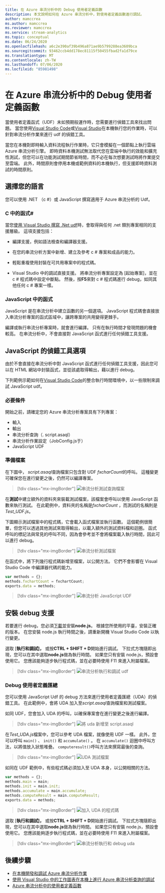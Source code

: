 ```yaml
---
title: 在 Azure 串流分析中的 Debug 使用者定義函數
description: 本文說明如何在 Azure 串流分析中，對使用者定義函數進行調試。
author: mamccrea
ms.author: mamccrea
ms.reviewer: mamccrea
ms.service: stream-analytics
ms.topic: conceptual
ms.date: 06/24/2020
ms.openlocfilehash: a6c2e390af39b496a871ae9b5799288ea3609bca
ms.sourcegitcommit: 93462ccb4dd178ec81115f50455fbad2fa1d79ce
ms.translationtype: MT
ms.contentlocale: zh-TW
ms.lasthandoff: 07/06/2020
ms.locfileid: "85981498"
---
```

# <a name="debug-user-defined-functions-in-azure-stream-analytics"></a>在 Azure 串流分析中的 Debug 使用者定義函數 

當使用者定義函式（UDF）未如預期般運作時，您需要進行偵錯工具來找出問題。 當您使用[Visual Studio Code](visual-studio-code-local-run-live-input.md)或[Visual Studio](stream-analytics-vs-tools-local-run.md)在本機執行您的作業時，可以針對串流分析作業來進行 udf 的偵錯工具。

當您在本機對即時輸入資料流程執行作業時，它只會模擬在一個節點上執行雲端 Azure 串流分析引擎。 即時資料本機測試無法取代您在雲端中執行的效能和擴充性測試，但您可以在功能測試期間節省時間，而不必在每次想要測試時將作業提交至雲端。 此外，時間原則會停用本機或範例資料的本機執行，但支援即時資料測試的時間原則。

## <a name="pick-your-language"></a>選擇您的語言

您可以使用 .NET （c #）或 JavaScript 撰寫適用于 Azure 串流分析的 Udf。 

### <a name="functions-in-c"></a>C 中的函式# 

當您[使用 Visual Studio 撰寫 .Net udf](stream-analytics-edge-csharp-udf-methods.md)時，會取得與任何 .net 類別專案相同的支援層級。 這項支援包括：

* 編譯支援，例如語法檢查和編譯器支援。

* 在您的串流分析方案中新增、建立及參考 c # 專案和成品的能力。 

* 輕鬆重複使用封裝在可共用專案中的程式碼。 

* Visual Studio 中的調試直接支援。 將串流分析專案設定為 [起始專案]，並在 c # 程式碼中設定中斷點。 然後，按**F5**來對 c # 程式碼進行 debug，如同其他任何 c # 專案一樣。 

### <a name="functions-in-javascript"></a>JavaScript 中的函式

JavaScript 是在串流分析中建立函數的另一個選項。 JavaScript 程式碼會直接放入串流分析專案的函式區域中，讓跨專案的共用變得更棘手。

編譯或執行串流分析專案時，就會進行編譯。 只有在執行時間才發現問題的機會較高。 在串流分析中，不會直接對 JavaScript 函式進行任何偵錯工具支援。

## <a name="debug-options-for-javascript"></a>JavaScript 的偵錯工具選項

由於不會直接在串流分析中對 JavaScript 函式進行任何偵錯工具支援，因此您可以在 HTML 網站中封裝函式，並從該處取得輸出，藉以進行 debug。

下列範例示範如何在[Visual Studio Code](quick-create-vs-code.md)的整合執行時間環境中，以一些限制來調試 JavaScript udf。

### <a name="prerequisites"></a>必要條件

開始之前，請確定您的 Azure 串流分析專案具有下列專案：

* 輸入 
* 輸出 
* 串流分析查詢（. script.asaql） 
* 串流分析作業設定（JobConfig.js于）
* JavaScript UDF

### <a name="prepare-files"></a>準備檔案

在下圖中， *script.asaql*查詢檔案只包含對 UDF *fxcharCount*的呼叫。 這種變更可確保您在進行變更之後，仍然可以編譯專案。

> [!div class="mx-imgBorder"]
> ![串流分析測試查詢檔案](./media/debug-user-defined-functions/asaql-file.png)

在**測試**中建立額外的資料夾來裝載測試檔案，該檔案會呼叫以使用 JavaScript 函數來執行測試。 在此範例中，資料夾的名稱是*fxcharCount* ，而測試的名稱則是*Test_UDF.js*。 

下圖顯示測試檔案中的程式碼，它會載入函式檔案並執行函數。 這個範例很簡單，但您可以透過其他測試來取得輸出，以載入額外的測試資料檔和迴圈。 函式呼叫的標記法與常見的呼叫不同，因為會參考並不會將檔案載入執行時間，因此可以進行 debug。 

> [!div class="mx-imgBorder"]
> ![串流分析測試檔案](./media/debug-user-defined-functions/test-file.png)

在函式中，將下列幾行程式碼新增至檔案，以公開方法。 它們不會影響在 Visual Studio Code 中編譯器代碼的能力。

```javascript
var methods = {};
methods.fxchartCount = fxchartCount;
exports.data = methods;
``` 

> [!div class="mx-imgBorder"]
> ![串流分析 JavaScript UDF](./media/debug-user-defined-functions/udf-file.png)
  
## <a name="install-debug-support"></a>安裝 debug 支援

若要進行 debug，您必須[下載](https://nodejs.org/en/download/)並安裝**node.js**。 根據您所使用的平臺，安裝正確的版本。 在您安裝 node.js 執行時間之後，請重新開機 Visual Studio Code 以執行變更。 

選取 [**執行和調試]，** 或按**CTRL + SHIFT + D**開始進行調試。 下拉式方塊隨即出現，您可以在其中選取**node.js**做為執行時間。 如果您只有安裝 node.js，預設會使用它。 您應該能夠逐步執行程式碼，並在必要時使用 F11 來進入附屬檔案。 

> [!div class="mx-imgBorder"]
> ![串流分析執行和調試 udf](./media/debug-user-defined-functions/run-debug-udf.png)

### <a name="debug-user-defined-aggregates"></a>Debug 使用者定義匯總 

您可以使用 JavaScript Udf 的 debug 方法來進行使用者定義匯總（UDA）的偵錯工具。 在此範例中，會將 UDA 加入至*script.asaql*查詢檔案和測試檔案。

如同 UDF，您會加入 UDA 的呼叫，以確保專案會在進行變更之後進行編譯。 

> [!div class="mx-imgBorder"]
> ![將 uda 新增至 script.asaql](./media/debug-user-defined-functions/asaql-uda.png)

在*Test_UDA.js*檔案中，您可以參考 UDA 檔案，就像使用 UDF 一樣。 此外，您可以呼叫 `main()` 、 `init()` 和 `accumulate()` 。 在 `accumulate()` 迴圈中呼叫方法，以將值放入狀態堆疊。 `computeresult()`呼叫方法來撰寫最後的查詢。 

> [!div class="mx-imgBorder"]
> ![UDA 測試檔案](./media/debug-user-defined-functions/uda-test.png)

如同在 UDF 範例中，有些程式碼必須加入至 UDA 本身，以公開相關的方法。

```javascript
var methods = {};
methods.main = main;
methods.init = main.init;
methods.accumulate = main.accumulate;
methods.computeResult = main.computeResult;
exports.data = methods;
``` 

> [!div class="mx-imgBorder"]
> ![加入 UDA 的程式碼](./media/debug-user-defined-functions/uda-expose-methods.png)

選取 [**執行和調試]，** 或按**CTRL + SHIFT + D**開始進行調試。 下拉式方塊隨即出現，您可以在其中選取**node.js**做為執行時間。 如果您只有安裝 node.js，預設會使用它。 您應該能夠逐步執行程式碼，並在必要時使用 F11 來進入附屬檔案。

> [!div class="mx-imgBorder"]
> ![串流分析執行和 debug uda](./media/debug-user-defined-functions/run-debug-uda.png)


## <a name="next-steps"></a>後續步驟

* [在本機開發和調試 Azure 串流分析作業](develop-locally.md)
* [使用 Visual Studio 中的工作圖表在本機上進行 Azure 串流分析查詢的調試](debug-locally-using-job-diagram.md)
* [Azure 串流分析中的使用者定義函數](functions-overview.md)
 
